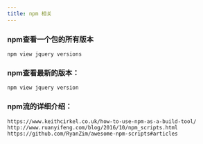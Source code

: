 ```yaml
---
title: npm 相关
---
```


### npm查看一个包的所有版本
    npm view jquery versions

### npm查看最新的版本： 
    npm view jquery version

### npm流的详细介绍：
    https://www.keithcirkel.co.uk/how-to-use-npm-as-a-build-tool/
    http://www.ruanyifeng.com/blog/2016/10/npm_scripts.html
    https://github.com/RyanZim/awesome-npm-scripts#articles